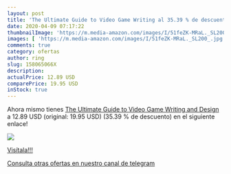 ```yaml
---
layout: post
title: 'The Ultimate Guide to Video Game Writing al 35.39 % de descuento'
date: 2020-04-09 07:17:22
thumbnailImage: 'https://m.media-amazon.com/images/I/51feZK-MRaL._SL200_.jpg'
images: [ 'https://m.media-amazon.com/images/I/51feZK-MRaL._SL200_.jpg' ]
comments: true
category: ofertas
author: ring
slug: 158065066X
description:
actualPrice: 12.89 USD
comparePrice: 19.95 USD
inStock: true
---
```


Ahora mismo tienes [The Ultimate Guide to Video Game Writing and Design](https://www.amazon.com/dp/158065066X/?tag=redken08-20) a 12.89 USD (original: 19.95 USD) (35.39 %  de descuento) en el siguiente enlace!

[![](https://m.media-amazon.com/images/I/51feZK-MRaL._SL200_.jpg)](https://www.amazon.com/dp/158065066X/?tag=redken08-20)

[Visítala!!!](https://www.amazon.com/dp/158065066X/?tag=redken08-20)

[Consulta otras ofertas en nuestro canal de telegram](https://t.me/s/ofertas25)
